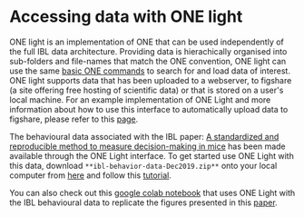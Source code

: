 # Accessing data with ONE light

ONE light is an implementation of ONE that can be used independently of the full IBL data architecture. Providing data 
is hierachically organised into sub-folders and file-names that match the ONE convention, ONE light can use the same 
[basic ONE commands](../notebooks/one_basics/one_basics.ipynb) to search for and load data of interest. ONE light 
supports data that has been uploaded to a webserver, to figshare (a site offering free hosting of scientific data) or 
that is stored on a user's local machine. For an example implementation of ONE Light and more information about how to 
use this interface to automatically upload data to figshare, please refer to this 
[page](https://github.com/int-brain-lab/ibllib/tree/master/oneibl).

The behavioural data associated with the IBL paper: [A standardized and reproducible method to measure decision-making 
in mice](https://doi.org/10.1101/2020.01.17.909838) has been made available through the ONE Light interface. To get 
started use ONE Light with this data, download `**ibl-behavior-data-Dec2019.zip**` onto your local computer from 
[here](https://figshare.com/articles/A_standardized_and_reproducible_method_to_measure_decision-making_in_mice_Data/11636748)
and follow this [tutorial](https://mybinder.org/v2/gh/int-brain-lab/paper-behavior-binder/master?filepath=one_example.ipynb).

You can also check out this 
[google colab notebook](https://colab.research.google.com/drive/19BTZT1zsduLXdT9GGbVzIw1g3Lt38VfW?usp=sharing) that uses
ONE Light with the IBL behavioural data to replicate the figures presented in this 
[paper](https://doi.org/10.1101/2020.05.21.109678).
